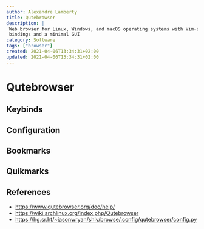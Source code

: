 ```yaml
---
author: Alexandre Lamberty
title: Qutebrowser
description: |
 Web browser for Linux, Windows, and macOS operating systems with Vim-style key
 bindings and a minimal GUI
category: Software
tags: ["browser"]
created: 2021-04-06T13:34:31+02:00
updated: 2021-04-06T13:34:31+02:00
---
```

# Qutebrowser


## Keybinds


## Configuration


## Bookmarks


## Quikmarks


## References

* https://www.qutebrowser.org/doc/help/
* https://wiki.archlinux.org/index.php/Qutebrowser
* https://hg.sr.ht/~jasonwryan/shiv/browse/.config/qutebrowser/config.py

